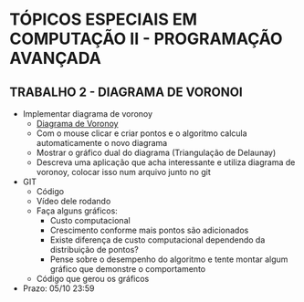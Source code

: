 
# TÓPICOS ESPECIAIS EM COMPUTAÇÃO II - PROGRAMAÇÃO AVANÇADA

## TRABALHO 2 - DIAGRAMA DE VORONOI

- Implementar diagrama de voronoy
    - [Diagrama de Voronoy](https://pt.wikipedia.org/wiki/Diagrama_de_Voronoy)
    - Com o mouse clicar e criar pontos e o algoritmo calcula automaticamente o novo diagrama
    - Mostrar o gráfico dual do diagrama (Triangulação de Delaunay)
    - Descreva uma aplicação que acha interessante e utiliza diagrama de voronoy, colocar isso num arquivo junto no git
- GIT
    - Código
    - Vídeo dele rodando
    - Faça alguns gráficos:
        - Custo computacional
        - Crescimento conforme mais pontos são adicionados
        - Existe diferença de custo computacional dependendo da distribuição de pontos?
        - Pense sobre o desempenho do algoritmo e tente montar algum gráfico que demonstre o comportamento
    - Código que gerou os gráficos
- Prazo: 05/10 23:59
